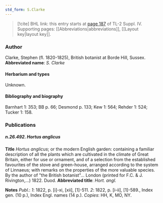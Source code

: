 ```yaml
---
std_form: S.Clarke
---
```


> [!cite] BHL link: this entry starts at [page 187](https://www.biodiversitylibrary.org/page/33265864) of TL-2 Suppl. IV.
> Supporting pages: [[Abbreviations|abbreviations]], [[Layout key|layout key]].

### Author

Clarke, Stephen (fl. 1820-1825), British botanist at Borde Hill, Sussex. 
**Abbreviated name**: *S. Clarke*

#### Herbarium and types

Unknown.

#### Bibliography and biography

Barnhart 1: 353; BB p. 66; Desmond p. 133; Kew 1: 564; Rehder 1: 524; Tucker 1: 158.

### Publications

##### n.26.492. Hortus anglicus

**Title**
*Hortus anglicus*; or the modern English garden: containing a familiar description of all the plants which are cultivated in the climate of Great Britain, either for use or ornament, and of a selection from the established favourites of the stove and green-house, arranged according to the system of Linnaeus; with remarks on the properties of the more valuable species. By the author of "the British botanist"... London (printed for F.C. &amp; J. Rivington,...) 1822. Duod.
**Abbreviated title**: *Hort. angl.*

**Notes**
*Publ*.: *1*: 1822, p. \[i\]-xi, \[xii\], \[1\]-511.
*2*: 1822, p. \[i-ii\], \[1\]-589., Index gen. (10 p.), Index Engl. names (14 p.).
*Copies*: HH, K, MO, NY.


